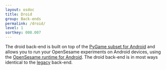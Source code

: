 ```yaml
---
layout: osdoc
title: Droid
group: Back-ends
permalink: /droid/
level: 1
sortkey: 008.007
---
```


The droid back-end is built on top of the [PyGame subset for Android][pgs4a] and allows you to run your OpenSesame experiments on Android devices, using the [OpenSesame runtime for Android][runtime]. The droid back-end is in most ways identical to the [legacy][] back-end.

[runtime]: http://osdoc.cogsci.nl/getting-started/android/
[pgs4a]: http://pygame.renpy.org/
[legacy]: /backends/legacy